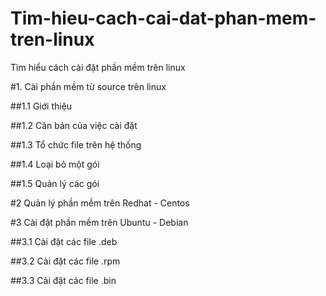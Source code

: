 # Tim-hieu-cach-cai-dat-phan-mem-tren-linux
Tìm hiểu cách cài đặt phần mềm trên linux

#1. Cài phần mềm từ source trên linux

##1.1 Giới thiệu

##1.2 Căn bản của việc cài đặt

##1.3 Tổ chức file trên hệ thống

##1.4 Loại bỏ một gói

##1.5 Quản lý các gói


#2 Quản lý phần mềm trên Redhat - Centos

#3 Cài đặt phần mềm trên Ubuntu - Debian

##3.1 Cài đặt các file .deb

##3.2 Cài đặt các file .rpm

##3.3 Cài đặt các file .bin

